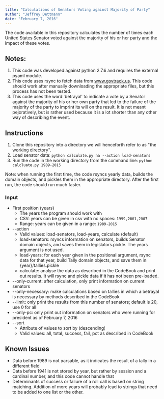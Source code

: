 ```yaml
---
title: "Calculations of Senators Voting against Majority of Party"
author: "Jeffrey Dettmann"
date: "February 7, 2016"
---
```


The code available in this repository calculates the number of times each United States Senator voted against the majority of his or her party and the impact of these votes.

## Notes:
1. This code was developed against python 2.7.6 and requires the external pyaml module.
2. This code uses rsync to fetch data from www.govtrack.us. This code should work after manually downloading the appropriate files, but this process has not been tested.
3. This code uses the word 'betrayal' to indicate a vote by a Senator against the majority of his or her own party that led to the failure of the majority of the party to imprint its will on the result. It is not meant pejoratively, but is rather used because it is a lot shorter than any other way of describing the event.

## Instructions
1. Clone this repository into a directory we will henceforth refer to as "the working directory".
2. Load senator data: `python calculate.py na --action load-senators`
3. Run the code in the working directory from the command line: `python calcluate.py 1989-2015`

Note: when running the first time, the code rsyncs yearly data, builds the domain objects, and pickles them in the appropriate directory. After the first run, the code should run much faster.

### Input
* First position (years)
  * The years the program should work with
  * CSV: years can be given in csv with no spaces: `1999,2001,2007`
  * Range: years can be given in a range: `1989-2015`
* --action
  * Valid values: load-senators, load-years, calculate (default)
  * load-senators: rsyncs information on senators, builds Senator domain objects, and saves them in legislators.pickle. The years argument is not used.
  * load-years: for each year given in the positional argument, rsync data for that year, build Tally domain objects, and save them in {year}/tallies.pickle
  * calculate: analyse the data as described in the CodeBook and print out results. It will rsync and pickle data if it has not been pre-loaded.
* --only-current: after calculation, only print information on current senators
* --only-necessary: make calculations based on tallies in which a betrayal is necessary by methods described in the CodeBook
* --limit: only print the results from this number of senators; default is 20, use 0 for all
* --only-pc: only print out information on senators who were running for president as of February 7, 2016
* --sort
  * Attribute of values to sort by (descending)
  * Valid values: all, total, success, fail, pct as described in CodeBook

## Known Issues
* Data before 1989 is not parsable, as it indicates the result of a tally in a different field
* Data before 1941 is not stored by year, but rather by session and a cardinal number, and this code cannot handle that
* Determinants of success or failure of a roll call is based on string matching. Addition of more years will probably lead to strings that need to be added to one list or the other.
